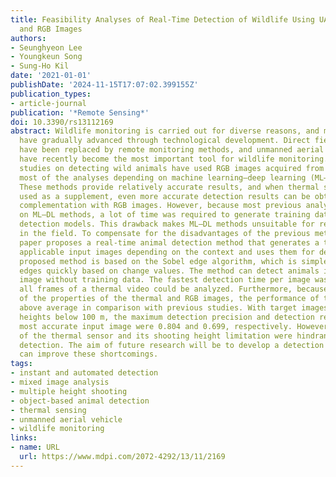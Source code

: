 ```yaml
---
title: Feasibility Analyses of Real-Time Detection of Wildlife Using UAV-Derived Thermal
  and RGB Images
authors:
- Seunghyeon Lee
- Youngkeun Song
- Sung-Ho Kil
date: '2021-01-01'
publishDate: '2024-11-15T17:07:02.399155Z'
publication_types:
- article-journal
publication: '*Remote Sensing*'
doi: 10.3390/rs13112169
abstract: Wildlife monitoring is carried out for diverse reasons, and monitoring methods
  have gradually advanced through technological development. Direct field investigations
  have been replaced by remote monitoring methods, and unmanned aerial vehicles (UAVs)
  have recently become the most important tool for wildlife monitoring. Many previous
  studies on detecting wild animals have used RGB images acquired from UAVs, with
  most of the analyses depending on machine learning–deep learning (ML–DL) methods.
  These methods provide relatively accurate results, and when thermal sensors are
  used as a supplement, even more accurate detection results can be obtained through
  complementation with RGB images. However, because most previous analyses were based
  on ML–DL methods, a lot of time was required to generate training data and train
  detection models. This drawback makes ML–DL methods unsuitable for real-time detection
  in the field. To compensate for the disadvantages of the previous methods, this
  paper proposes a real-time animal detection method that generates a total of six
  applicable input images depending on the context and uses them for detection. The
  proposed method is based on the Sobel edge algorithm, which is simple but can detect
  edges quickly based on change values. The method can detect animals in a single
  image without training data. The fastest detection time per image was 0.033 s, and
  all frames of a thermal video could be analyzed. Furthermore, because of the synchronization
  of the properties of the thermal and RGB images, the performance of the method was
  above average in comparison with previous studies. With target images acquired at
  heights below 100 m, the maximum detection precision and detection recall of the
  most accurate input image were 0.804 and 0.699, respectively. However, the low resolution
  of the thermal sensor and its shooting height limitation were hindrances to wildlife
  detection. The aim of future research will be to develop a detection method that
  can improve these shortcomings.
tags:
- instant and automated detection
- mixed image analysis
- multiple height shooting
- object-based animal detection
- thermal sensing
- unmanned aerial vehicle
- wildlife monitoring
links:
- name: URL
  url: https://www.mdpi.com/2072-4292/13/11/2169
---
```

